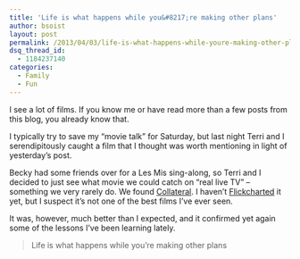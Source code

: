 ```yaml
---
title: 'Life is what happens while you&#8217;re making other plans'
author: bsoist
layout: post
permalink: /2013/04/03/life-is-what-happens-while-youre-making-other-plans/
dsq_thread_id:
  - 1184237140
categories:
  - Family
  - Fun
---
```

I see a lot of films. If you know me or have read more than a few posts from this blog, you already know that.

I typically try to save my &#8220;movie talk&#8221; for Saturday, but last night Terri and I serendipitously caught a film that I thought was worth mentioning in light of yesterday&#8217;s post.

Becky had some friends over for a Les Mis sing-along, so Terri and I decided to just see what movie we could catch on &#8220;real live TV&#8221; &#8211; something we very rarely do. We found [Collateral][1]. I haven&#8217;t [Flickcharted][2] it yet, but I suspect it&#8217;s not one of the best films I&#8217;ve ever seen. 

It was, however, much better than I expected, and it confirmed yet again some of the lessons I&#8217;ve been learning lately.

> Life is what happens while you&#8217;re making other plans

 [1]: http://www.imdb.com/title/tt0369339/
 [2]: http://whsjr.soistmann.com/oped/2009/07/14/great-site-flickchartcom/